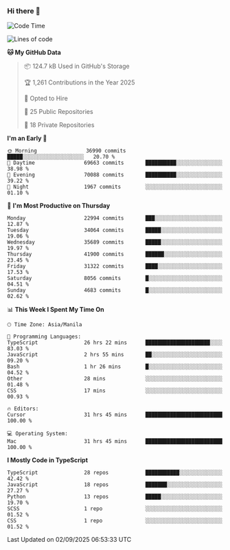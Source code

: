 ### Hi there 👋

<!--START_SECTION:waka-->
![Code Time](http://img.shields.io/badge/Code%20Time-2%2C079%20hrs%208%20mins-blue)

![Lines of code](https://img.shields.io/badge/From%20Hello%20World%20I%27ve%20Written-68.3%20million%20lines%20of%20code-blue)

**🐱 My GitHub Data** 

> 📦 124.7 kB Used in GitHub's Storage 
 > 
> 🏆 1,261 Contributions in the Year 2025
 > 
> 💼 Opted to Hire
 > 
> 📜 25 Public Repositories 
 > 
> 🔑 18 Private Repositories 
 > 
**I'm an Early 🐤** 

```text
🌞 Morning                36990 commits       █████░░░░░░░░░░░░░░░░░░░░   20.70 % 
🌆 Daytime                69663 commits       ██████████░░░░░░░░░░░░░░░   38.98 % 
🌃 Evening                70088 commits       ██████████░░░░░░░░░░░░░░░   39.22 % 
🌙 Night                  1967 commits        ░░░░░░░░░░░░░░░░░░░░░░░░░   01.10 % 
```
📅 **I'm Most Productive on Thursday** 

```text
Monday                   22994 commits       ███░░░░░░░░░░░░░░░░░░░░░░   12.87 % 
Tuesday                  34064 commits       █████░░░░░░░░░░░░░░░░░░░░   19.06 % 
Wednesday                35689 commits       █████░░░░░░░░░░░░░░░░░░░░   19.97 % 
Thursday                 41900 commits       ██████░░░░░░░░░░░░░░░░░░░   23.45 % 
Friday                   31322 commits       ████░░░░░░░░░░░░░░░░░░░░░   17.53 % 
Saturday                 8056 commits        █░░░░░░░░░░░░░░░░░░░░░░░░   04.51 % 
Sunday                   4683 commits        █░░░░░░░░░░░░░░░░░░░░░░░░   02.62 % 
```


📊 **This Week I Spent My Time On** 

```text
🕑︎ Time Zone: Asia/Manila

💬 Programming Languages: 
TypeScript               26 hrs 22 mins      █████████████████████░░░░   83.03 % 
JavaScript               2 hrs 55 mins       ██░░░░░░░░░░░░░░░░░░░░░░░   09.20 % 
Bash                     1 hr 26 mins        █░░░░░░░░░░░░░░░░░░░░░░░░   04.52 % 
Other                    28 mins             ░░░░░░░░░░░░░░░░░░░░░░░░░   01.48 % 
CSS                      17 mins             ░░░░░░░░░░░░░░░░░░░░░░░░░   00.93 % 

🔥 Editors: 
Cursor                   31 hrs 45 mins      █████████████████████████   100.00 % 

💻 Operating System: 
Mac                      31 hrs 45 mins      █████████████████████████   100.00 % 
```

**I Mostly Code in TypeScript** 

```text
TypeScript               28 repos            ███████████░░░░░░░░░░░░░░   42.42 % 
JavaScript               18 repos            ███████░░░░░░░░░░░░░░░░░░   27.27 % 
Python                   13 repos            █████░░░░░░░░░░░░░░░░░░░░   19.70 % 
SCSS                     1 repo              ░░░░░░░░░░░░░░░░░░░░░░░░░   01.52 % 
CSS                      1 repo              ░░░░░░░░░░░░░░░░░░░░░░░░░   01.52 % 
```




 Last Updated on 02/09/2025 06:53:33 UTC
<!--END_SECTION:waka-->
